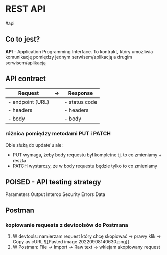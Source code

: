 # REST API
#api 

## Co to jest?

**API** - Application Programming Interface. 
To kontrakt, który umożliwia komunikację pomiędzy jednym serwisem/aplikacją a drugim serwisem/aplikacją

## API contract

| Request    | ->  | Response |
| ---------- | --- | -------- |
| - endpoint (URL) |     | - status code         |
| - headers  |     | - headers         |
| - body           |     | - body         |

### różnica pomiędzy metodami PUT i PATCH
Obie służą do update'u ale:
- PUT wymaga, żeby body requestu był kompletne tj. to co zmieniamy + reszta
- PATCH wystarczy, że w body requestu będzie tylko to co zmieniamy

## POISED - API testing strategy
Parameters
Output
Interop
Security
Errors
Data

## Postman

### kopiowanie requesta z devtoolsów do Postmana

1. W devtools: namierzam request który chcę skopiować -> prawy klik -> Copy as cURL
![[Pasted image 20220908140630.png]]
3. W Postman: File -> Import -> Raw text -> wklejam skopiowany request